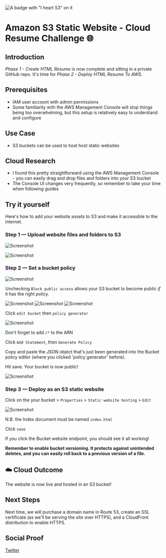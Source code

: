 ![A badge with "I heart S3" on it](/Journey/028/20201122_140627.jpg)

# Amazon S3 Static Website - Cloud Resume Challenge 🌐

## Introduction

_Phase 1 - Create HTML Resume_ is now complete and sitting in a private GitHub repo. It's time for _Phase 2 - Deploy HTML Resume To AWS_.

## Prerequisites

- IAM user account with admin permissions
- Some familiarity with the AWS Management Console will stop things being too overwhelming, but this setup is relatively easy to understand and configure

## Use Case

- S3 buckets can be used to host host static websites

## Cloud Research

- I found this pretty straightforward using the AWS Management Console - you can easily drag and drop files and folders into your S3 bucket
- The Console UI changes very frequently, so remember to take your time when following guides

## Try it yourself

Here's how to add your website assets to S3 and make it accessible to the internet.

### Step 1 — Upload website files and folders to S3

![Screenshot](/Journey/028/img-1.png)

![Screenshot](/Journey/028/img-2.png)

### Step 2 — Set a bucket policy

![Screenshot](/Journey/028/img-3.png)

Unchecking `Block public access` allows your S3 bucket to become public _if_ it has the right policy.

![Screenshot](/Journey/028/img-4.png)
![Screenshot](/Journey/028/img-5.png)
![Screenshot](/Journey/028/img-6.png)

Click `edit bucket` then `policy generator`

![Screenshot](/Journey/028/img-7.png)

Don't forget to add `/*` to the ARN

Click `Add Statement`, then `Generate Policy`

Copy and paste the JSON object that's just been generated into the Bucket policy editor (where you clicked 'policy generator' before).

Hit save. Your bucket is now public!

![Screenshot](/Journey/028/img-8.png)

### Step 3 — Deploy as an S3 static website

Click on the your bucket > `Properties` > `Static website hosting` > `Edit`

![Screenshot](/Journey/028/img-9.png)

N.B. the Index document must be named `index.html`

Click `save`

If you click the Bucket website endpoint, you should see it all working!

**Remember to enable bucket versioning. It protects against unintended deletes, and you can easily roll back to a previous version of a file.**

## ☁️ Cloud Outcome

The website is now live and hosted in an S3 bucket!

## Next Steps

Next time, we will purchase a domain name in Route 53, create an SSL certificate (as we'll be serving the site over HTTPS), and a CloudFront distribution to enable HTTPS.

## Social Proof

[Twitter](https://twitter.com/_notwaving/status/1330519514740645895?s=20)
